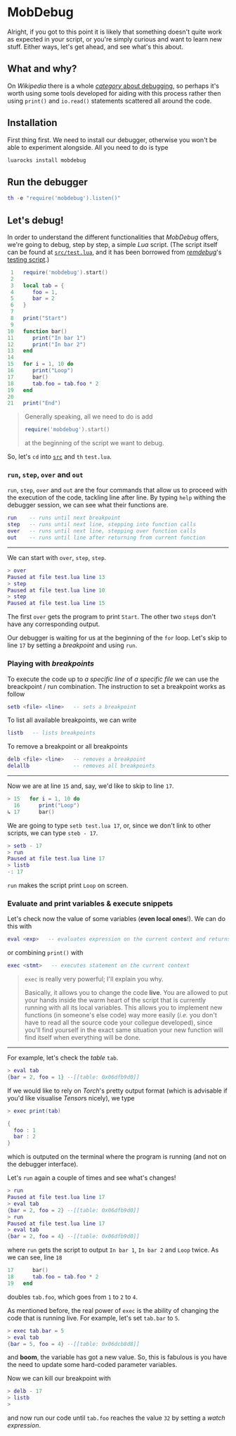 # MobDebug

Alright, if you got to this point it is likely that something doesn't quite work as expected in your script, or you're simply curious and want to learn new stuff.
Either ways, let's get ahead, and see what's this about.

## What and why?

On *Wikipedia* there is a whole [*category* about debugging](http://en.wikipedia.org/wiki/Debugging), so perhaps it's worth using some tools developed for aiding with this process rather then using `print()` and `io.read()` statements scattered all around the code.

## Installation

First thing first. We need to install our debugger, otherwise you won't be able to experiment alongside.
All you need to do is type

```bash
luarocks install mobdebug
```

## Run the debugger

```lua
th -e "require('mobdebug').listen()"
```

## Let's debug!

In order to understand the different functionalities that *MobDebug* offers, we're going to debug, step by step, a simple *Lua* script.
(The script itself can be found at [`src/test.lua`](src/test.lua), and it has been borrowed from [*remdebug*](https://github.com/LuaDist/remdebug)'s [testing script](https://github.com/LuaDist/remdebug/blob/master/tests/test.lua).)

```lua
 1   require('mobdebug').start()
 2
 3   local tab = {
 4      foo = 1,
 5      bar = 2
 6   }
 7
 8   print("Start")
 9
10   function bar()
11      print("In bar 1")
12      print("In bar 2")
13   end
14
15   for i = 1, 10 do
16      print("Loop")
17      bar()
18      tab.foo = tab.foo * 2
19   end
20
21   print("End")
```

> Generally speaking, all we need to do is add
>
> ```lua
> require('mobdebug').start()
> ```
>
> at the beginning of the script we want to debug.

So, let's `cd` into [`src`](src) and `th` `test.lua`.

### `run`, `step`, `over` and `out`

`run`, `step`, `over` and `out` are the four commands that allow us to proceed with the execution of the code, tackling line after line. By typing `help` withing the debugger session, we can see what their functions are.

```lua
run    -- runs until next breakpoint
step   -- runs until next line, stepping into function calls
over   -- runs until next line, stepping over function calls
out    -- runs until line after returning from current function
```

---

We can start with `over`, `step`, `step`.

```lua
> over
Paused at file test.lua line 13
> step
Paused at file test.lua line 10
> step
Paused at file test.lua line 15
```

The first `over` gets the program to print `Start`.
The other two `step`s don't have any corresponding output.

Our debugger is waiting for us at the beginning of the `for` loop.
Let's skip to line `17` by setting a *breakpoint* and using `run`.

### Playing with *breakpoints*

To execute the code up to *a specific line* of *a specific file* we can use the breackpoint / run combination.
The instruction to set a breakpoint works as follow

```lua
setb <file> <line>   -- sets a breakpoint
```

To list all available breakpoints, we can write

```lua
listb   -- lists breakpoints
```
To remove a breakpoint or all breakpoints

```lua
delb <file> <line>   -- removes a breakpoint
delallb              -- removes all breakpoints
```

---

Now we are at line `15` and, say, we'd like to skip to line `17`.

```lua
> 15   for i = 1, 10 do
  16      print("Loop")
↳ 17      bar()
```

We are going to type `setb test.lua 17`, or, since we don't link to other scripts, we can type `steb - 17`.

```lua
> setb - 17
> run
Paused at file test.lua line 17
> listb
-: 17
```

`run` makes the script print `Loop` on screen.

### Evaluate and print variables & execute snippets

Let's check now the value of some variables (**even local ones**!).
We can do this with

```lua
eval <exp>   -- evaluates expression on the current context and returns its value
```

or combining `print()` with

```lua
exec <stmt>   -- executes statement on the current context
```

> `exec` is really very powerful; I'll explain you why.
>
> Basically, it allows you to change the code **live**.
> You are allowed to put your hands inside the warm heart of the script that is currently running with all its local variables.
> This allows you to implement new functions (in someone's else code) way more easily (*i.e.* you don't have to read all the source code your collegue developed), since you'll find yourself in the exact same situation your new function will find itself when everything will be done.

---

For example, let's check the *table* `tab`.

```lua
> eval tab
{bar = 2, foo = 1} --[[table: 0x06dfb9d0]]
```

If we would like to rely on *Torch*'s pretty output format (which is advisable if you'd like visualise *Tensor*s nicely), we type

```lua
> exec print(tab)
```

```lua
{
  foo : 1
  bar : 2
}
```

which is outputed on the terminal where the program is running (and not on the debugger interface).

Let's `run` again a couple of times and see what's changes!

```lua
> run
Paused at file test.lua line 17
> eval tab
{bar = 2, foo = 2} --[[table: 0x06dfb9d0]]
> run
Paused at file test.lua line 17
> eval tab
{bar = 2, foo = 4} --[[table: 0x06dfb9d0]]
```

where `run` gets the script to output `In bar 1`, `In bar 2` and `Loop` twice.
As we can see, line `18`

```lua
17      bar()
18      tab.foo = tab.foo * 2
19   end
```

doubles `tab.foo`, which goes from `1` to `2` to `4`.

As mentioned before, the real power of `exec` is the ability of changing the code that is running live.
For example, let's set `tab.bar` to `5`.

```lua
> exec tab.bar = 5
> eval tab
{bar = 5, foo = 4} --[[table: 0x06dcb8d8]]
```

and **boom**, the variable has got a new value. So, this is fabulous is you have the need to update some hard-coded parameter variables.

Now we can kill our breakpoint with

```lua
> delb - 17
> listb
>
```

and now run our code until `tab.foo` reaches the value `32` by setting a *watch expression*.
